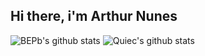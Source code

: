 ## Hi there, i'm Arthur Nunes

![BEPb's github stats](https://github-readme-stats.vercel.app/api?username=ArthurNunesPereira&show_icons=true&theme=radical&include_all_commits=true) ![Quiec's github stats](https://github-readme-stats.vercel.app/api/top-langs/?username=ArthurNunesPereira&theme=radical&layout=compact)




<!-- Isso é um comentário
**ArthurNunesPereira/ArthurNunesPereira** is a ✨ _special_ ✨ repository because its `README.md` (this file) appears on your GitHub profile.

Here are some ideas to get you started:

- 🔭 I’m currently working on ...
- 🌱 I’m currently learning ...
- 👯 I’m looking to collaborate on ...
- 🤔 I’m looking for help with ...
- 💬 Ask me about ...
- 📫 How to reach me: ...
- 😄 Pronouns: ...
- ⚡ Fun fact: ...
-->
